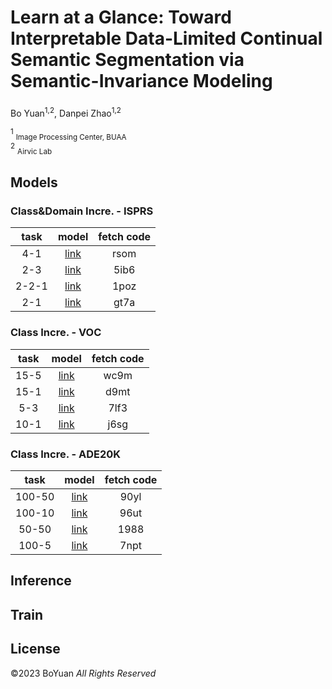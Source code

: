 # Learn at a Glance: Toward Interpretable Data-Limited Continual Semantic Segmentation via Semantic-Invariance Modeling
### 

Bo Yuan<sup>1,2</sup>, Danpei Zhao<sup>1,2</sup>

<sup>1</sup> <sub>Image Processing Center, BUAA</sub><br />
<sup>2</sup> <sub>Airvic Lab</sub><br />


## Models
### Class\&Domain Incre. - ISPRS    
 | task | model |fetch code|
 | :----: | :----: | :----: |
 | 4-1   | [link](https://pan.baidu.com/s/1MpxO9_Vcg0bmv-wUi6omkg) |rsom  |
 | 2-3   | [link](https://pan.baidu.com/s/1QBlBPzomcv8MB3Ao4M8gaA) |5ib6  |
 | 2-2-1 | [link](https://pan.baidu.com/s/1tN4_PRNiidZAuSuD4GsOZQ) |1poz  |
 | 2-1   | [link](https://pan.baidu.com/s/1fSOFsoDghTNHGa82r6ff6Q) |gt7a  |
 
### Class Incre. - VOC
 | task | model |fetch code|
 | :----: | :----: | :----: |
 | 15-5   | [link](https://pan.baidu.com/s/1ABRhmD4SxMFUh1MVxZMS0w) |wc9m |
 | 15-1   | [link](https://pan.baidu.com/s/1J4Rf75_GO5UjnsYmeTr4Lg) |d9mt |
 | 5-3    | [link](https://pan.baidu.com/s/13C4-D8WgnPej1DOQiH0baw) |7lf3 |
 | 10-1   | [link](https://pan.baidu.com/s/1A099wPqKAXMi1yynvDteMw) |j6sg |
 
### Class Incre. - ADE20K
 | task | model |fetch code|
 | :----:   | :----: | :----: |
 | 100-50   | [link](https://pan.baidu.com/s/1ekKiBZ_I2zgJSg8HuWzjyQ) |90yl |
 | 100-10   | [link](https://pan.baidu.com/s/1bHqPhDdzFh26D2eOdLfWOA) |96ut |
 | 50-50    | [link](https://pan.baidu.com/s/1Zpm-7VHQ-2Tziu0AD3EkQw) |1988 |
 | 100-5    | [link](https://pan.baidu.com/s/145p_5BDYWNjm1DnNMDmx6w) |7npt |
 


## Inference

## Train

## License
©2023 BoYuan *All Rights Reserved*



